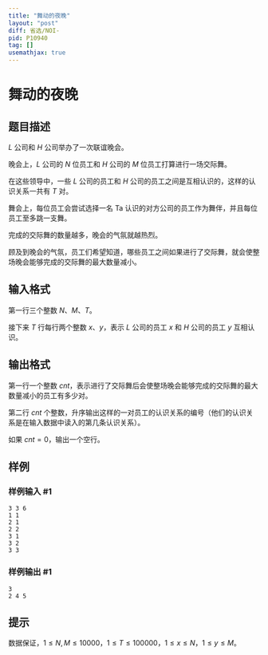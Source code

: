 ```yaml
---
title: "舞动的夜晚"
layout: "post"
diff: 省选/NOI-
pid: P10940
tag: []
usemathjax: true
---
```


# 舞动的夜晚
## 题目描述

$L$ 公司和 $H$ 公司举办了一次联谊晚会。

晚会上，$L$ 公司的 $N$ 位员工和 $H$ 公司的 $M$ 位员工打算进行一场交际舞。

在这些领导中，一些 $L$ 公司的员工和 $H$ 公司的员工之间是互相认识的，这样的认识关系一共有 $T$ 对。

舞会上，每位员工会尝试选择一名 Ta 认识的对方公司的员工作为舞伴，并且每位员工至多跳一支舞。

完成的交际舞的数量越多，晚会的气氛就越热烈。

顾及到晚会的气氛，员工们希望知道，哪些员工之间如果进行了交际舞，就会使整场晚会能够完成的交际舞的最大数量减小。
## 输入格式

第一行三个整数 $N、M、T$。

接下来 $T$ 行每行两个整数 $x、y$，表示 $L$ 公司的员工 $x$ 和 $H$ 公司的员工 $y$ 互相认识。
## 输出格式

第一行一个整数 $cnt$，表示进行了交际舞后会使整场晚会能够完成的交际舞的最大数量减小的员工有多少对。

第二行 $cnt$ 个整数，升序输出这样的一对员工的认识关系的编号（他们的认识关系是在输入数据中读入的第几条认识关系）。

如果 $cnt=0$，输出一个空行。
## 样例

### 样例输入 #1
```
3 3 6
1 1
2 1
2 2
3 1
3 2
3 3
```
### 样例输出 #1
```
3
2 4 5
```
## 提示

数据保证，$1 \le N,M \le 10000$，$1 \le T \le 100000$，$1 \le x \le N$，$1 \le y \le M$。

